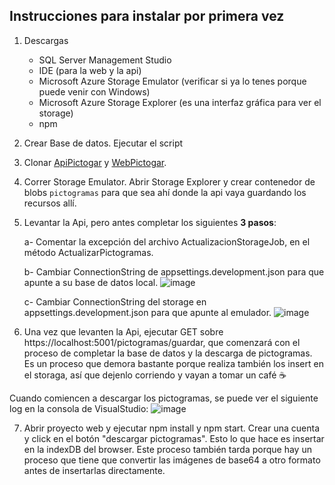 ## Instrucciones para instalar por primera vez

1) Descargas
	- SQL Server Management Studio
	- IDE (para la web y la api)
	- Microsoft Azure Storage Emulator (verificar si ya lo tenes porque puede venir con Windows)
	- Microsoft Azure Storage Explorer (es una interfaz gráfica para ver el storage)
	- npm

2) Crear Base de datos. Ejecutar el script

3) Clonar [ApiPictogar](https://github.com/utn-pfinal-g104/pictogramas-api.git) y [WebPictogar](https://github.com/utn-pfinal-g104/pictogramas-web.git).

4) Correr Storage Emulator. Abrir Storage Explorer y crear contenedor de blobs `pictogramas` para que sea ahí donde la api vaya guardando los recursos allí.

5) Levantar la Api, pero antes completar los siguientes **3 pasos**:
	
	a- Comentar la excepción del archivo ActualizacionStorageJob, en el método ActualizarPictogramas.
	
	b- Cambiar ConnectionString de appsettings.development.json para que apunte a su base de datos local.
	![image](https://user-images.githubusercontent.com/26606912/186019466-171c22b9-7ed0-4b75-8a8e-f578d281b27c.png)

	c- Cambiar ConnectionString del storage en appsettings.development.json para que apunte al emulador.
	![image](https://user-images.githubusercontent.com/26606912/186019642-1268fd69-799c-4bd2-a90d-654a8b8d8b17.png)

6) Una vez que levanten la Api, ejecutar GET sobre https://localhost:5001/pictogramas/guardar, que comenzará con el proceso de completar la base de datos y la descarga de pictogramas. Es un proceso que demora bastante porque realiza también los insert en el storaga, así que dejenlo corriendo y vayan a tomar un café ☕

Cuando comiencen a descargar los pictogramas, se puede ver el siguiente log en la consola de VisualStudio:
![image](https://user-images.githubusercontent.com/26606912/186018838-8f303a9a-db71-4d51-afa3-dd4486dc83c8.png)


7) Abrir proyecto web y ejecutar npm install y npm start. Crear una cuenta y click en el botón "descargar pictogramas". Esto lo que hace es insertar en la indexDB del browser. Este proceso también tarda porque hay un proceso que tiene que convertir las imágenes de base64 a otro formato antes de insertarlas directamente.
